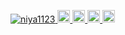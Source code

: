 <p align="left"> 
  <a href="https://github.com/niya1123/niya1123/">
    <img src="https://komarev.com/ghpvc/?username=niya1123" alt="niya1123" />
  </a>
  <a href="http://twitter.com/yk8976">
    <img height="20" src="https://img.shields.io/twitter/follow/yk8976?label=Twitter&logo=twitter&style=flat" />
  </a>
  <a href="https://github.com/niya1123">
    <img height="20" src="https://img.shields.io/github/followers/niya1123?label=follow&logo=github&style=flat" />
  </a>
  <a href="http://qiita.com/niya1123">
    <img height="20" src="https://qiita-badge.apiapi.app/s/niya1123/posts.svg" />
  </a>
  <//qiita.com/niya1123">
    <img height="20" src="https://qiita-badge.apiapi.app/s/niya1123/contributions.svg" />
  </a>
</p>
